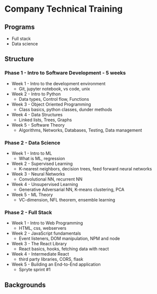 # Company Technical Training

## Programs

* Full stack
* Data science

## Structure

### Phase 1 - Intro to Software Development - 5 weeks
* Week 1 - Intro to the development environment
  * Git, jupyter notebook, vs code, unix
* Week 2 - Intro to Python
  * Data types, Control flow, Functions
* Week 3 - Object Oriented Programming
  * Class basics, python classes, dunder methods
* Week 4 - Data Structures
  * Linked lists, Trees, Graphs
* Week 5 - Software Theory
  * Algorithms, Networks, Databases, Testing, Data management

### Phase 2 - Data Science
* Week 1 - Intro to ML
  * What is ML, regression
* Week 2 - Supervised Learning
  * K-nearest neighbors, decision trees, feed forward neural networks
* Week 3 - Neural Networks
  * Convolutional NN, recurrent NN
* Week 4 - Unsupervised Learning
  * Generative Adversarial NN, K-means clustering, PCA
* Week 5 - ML Theory
  * VC-dimension, NFL theorem, ensemble learning
  
### Phase 2 - Full Stack
* Week 1 - Intro to Web Programming
  * HTML, css, webservers
* Week 2 - JavaScript fundamentals
  * Event listeners, DOM manipulation, NPM and node
* Week 3 - The React Library
  * React basics, hooks, fetching data with react
* Week 4 - Intermediate React
  * third party libraries, CORS, flask
* Week 5 - Building an End-to-End application
  * Spryte sprint #1

## Backgrounds
